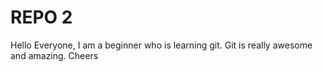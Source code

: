 # REPO 2
Hello Everyone, I am a beginner who is learning git. 
Git is really awesome and amazing. Cheers